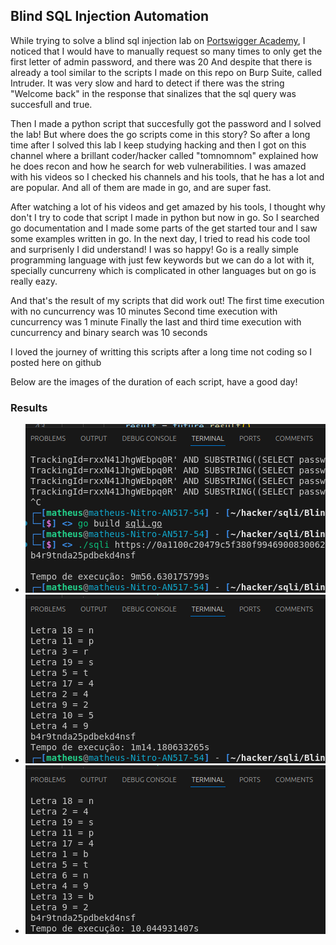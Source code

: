## Blind SQL Injection Automation
While trying to solve a blind sql injection lab on [Portswigger Academy](https://portswigger.net/web-security/sql-injection/blind/lab-conditional-responses/), I noticed that I would have to manually request so many times to only get the first letter of admin password, and there was 20
And despite that there is already a tool similar to the scripts I made on this repo on Burp Suite, called Intruder. It was very slow and hard to detect if there was the string "Welcome back" in the response that sinalizes that the sql query was succesfull and true. 

Then I made a python script that succesfully got the password and I solved the lab! But where does the go scripts come in this story?
So after a long time after I solved this lab I keep studying hacking and then I got on this channel where a brillant coder/hacker called "tomnomnom" explained how he does recon and how he search for web vulnerabilities. I was amazed with his videos so I checked his channels and his tools, that he has a lot and are popular. And all of them are made in go, and are super fast.

After watching a lot of his videos and get amazed by his tools, I thought why don't I try to code that script I made in python but now in go. So I searched go documentation and I made some parts of the get started tour and I saw some examples written in go.
In the next day, I tried to read his code tool and surprisenly I did understand! I was so happy! Go is a really simple programming language with just few keywords but we can do a lot with it, specially cuncurreny which is complicated in other languages but on go is really eazy.

And that's the result of my scripts that did work out!
The first time execution with no cuncurrency was 10 minutes
Second time execution with cuncurrency was 1 minute
Finally the last and third time execution with cuncurrency and binary search was 10 seconds

I loved the journey of writting this scripts after a long time not coding so I posted here on github

Below are the images of the duration of each script, have a good day!

### Results
- ![First Result](./time-results/firstResult.png)
- ![Second Result](./time-results/secondResult.png)
- ![Third Result](./time-results/thirdResult.png)